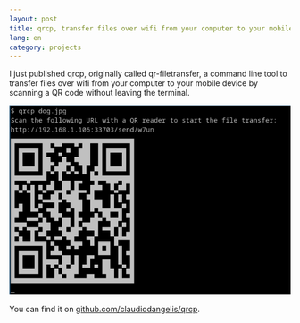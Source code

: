 ```yaml
---
layout: post
title: qrcp, transfer files over wifi from your computer to your mobile device by scanning a QR code without leaving the terminal
lang: en
category: projects
---
```


I just published qrcp, originally called qr-filetransfer, a command line tool to transfer files over wifi from your computer to your mobile device by scanning a QR code without leaving the terminal.

![screenshot](assets/img/posts/qrcp.png)



You can find it on [github.com/claudiodangelis/qrcp](https://github.com/claudiodangelis/qrcp).


